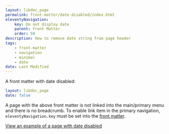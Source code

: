 ```yaml
---
layout: libdoc_page
permalink: front-matter/date-disabled/index.html
eleventyNavigation:
    key: Do not display date
    parent: Front Matter
    order: 50
description: How to remove date string from page header
tags:
    - front-matter
    - navigation
    - minimal
    - date
date: Last Modified
---
```

A front matter with date disabled:

```yaml
layout: libdoc_page
date: false
```

A page with the above front matter is not linked into the main/primary menu and there is no breadcrumb. To enable link item in the primary navigation, `eleventyNavigation.key` must be set into the [front matter](/content/front-matter/index.md).

[View an example of a page with date disabled](/content/front-matter/date-disabled/)

